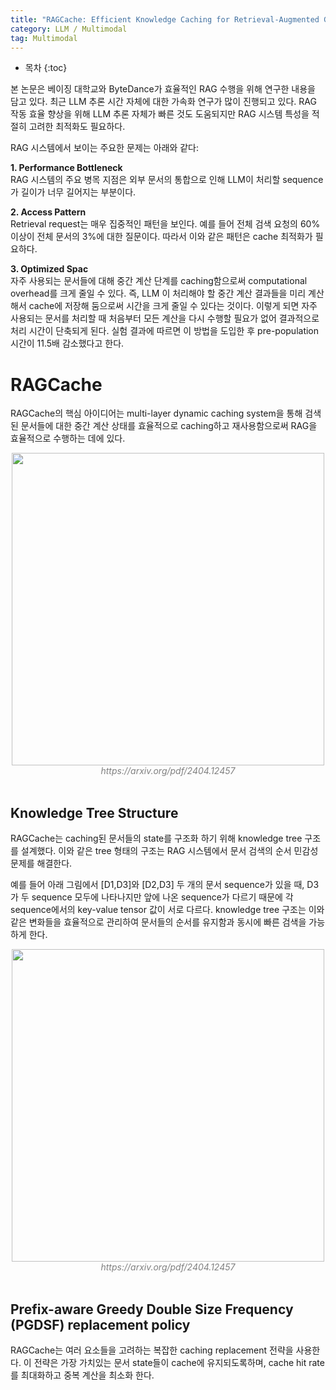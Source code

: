 ```yaml
---
title: "RAGCache: Efficient Knowledge Caching for Retrieval-Augmented Generation (작성 중)"
category: LLM / Multimodal
tag: Multimodal
---
```








* 목차
{:toc}









본 논문은 베이징 대학교와 ByteDance가 효율적인 RAG 수행을 위해 연구한 내용을 담고 있다. 최근 LLM 추론 시간 자체에 대한 가속화 연구가 많이 진행되고 있다. RAG 작동 효율 향상을 위해 LLM 추론 자체가 빠른 것도 도움되지만 RAG 시스템 특성을 적절히 고려한 최적화도 필요하다.

RAG 시스템에서 보이는 주요한 문제는 아래와 같다:

**1. Performance Bottleneck**<br>
RAG 시스템의 주요 병목 지점은 외부 문서의 통합으로 인해 LLM이 처리할 sequence가 길이가 너무 길어지는 부분이다.

**2. Access Pattern**<br>
Retrieval request는 매우 집중적인 패턴을 보인다. 예를 들어 전체 검색 요청의 60%이상이 전체 문서의 3%에 대한 질문이다. 따라서 이와 같은 패턴은 cache 최적화가 필요하다.

**3. Optimized Spac**<br>
자주 사용되는 문서들에 대해 중간 계산 단계를 caching함으로써 computational overhead를 크게 줄일 수 있다. 즉, LLM 이 처리해야 할 중간 계산 결과들을 미리 계산해서 cache에 저장해 둠으로써 시간을 크게 줄일 수 있다는 것이다. 이렇게 되면 자주 사용되는 문서를 처리할 때 처음부터 모든 계산을 다시 수행할 필요가 없어 결과적으로 처리 시간이 단축되게 된다. 실험 결과에 따르면 이 방법을 도입한 후 pre-population 시간이 11.5배 감소했다고 한다.

# RAGCache

RAGCache의 핵심 아이디어는 multi-layer dynamic caching system을 통해 검색된 문서들에 대한 중간 계산 상태를 효율적으로 caching하고 재사용함으로써 RAG을 효율적으로 수행하는 데에 있다. 

<center><img width="500" src="https://github.com/user-attachments/assets/e90613eb-356c-4153-8696-af7e135b0ea5"></center>
<center><em style="color:gray;">https://arxiv.org/pdf/2404.12457</em></center><br>

## Knowledge Tree Structure

RAGCache는 caching된 문서들의 state를 구조화 하기 위해 knowledge tree 구조를 설계했다. 이와 같은 tree 형태의 구조는 RAG 시스템에서 문서 검색의 순서 민감성 문제를 해결한다.

예를 들어 아래 그림에서 [D1,D3]와 [D2,D3] 두 개의 문서 sequence가 있을 때, D3가 두 sequence 모두에 나타나지만 앞에 나온 sequence가 다르기 때문에 각 sequence에서의 key-value tensor 값이 서로 다르다. knowledge tree 구조는 이와 같은 변화들을 효율적으로 관리하여 문서들의 순서를 유지함과 동시에 빠른 검색을 가능하게 한다. 

<center><img width="500" src="https://github.com/user-attachments/assets/8d175c09-faf9-44c9-b918-ce2b98167a7e"></center>
<center><em style="color:gray;">https://arxiv.org/pdf/2404.12457</em></center><br>

## Prefix-aware Greedy Double Size Frequency (PGDSF) replacement policy 

RAGCache는 여러 요소들을 고려하는 복잡한 caching replacement 전략을 사용한다. 이 전략은 가장 가치있는 문서 state들이 cache에 유지되도록하며, cache hit rate를 최대화하고 중복 계산을 최소화 한다.

